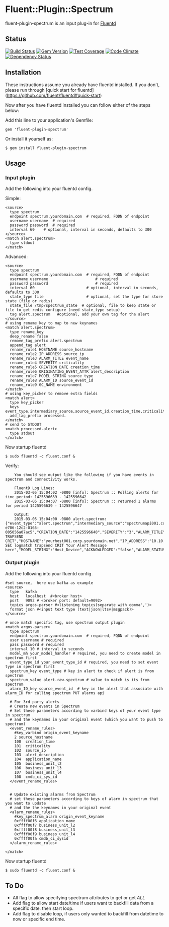 # Fluent::Plugin::Spectrum

fluent-plugin-spectrum is an input plug-in for [Fluentd](http://fluentd.org)

## Status
[![Build Status](https://travis-ci.org/Bigel0w/fluent-plugin-spectrum.png?branch=master)](https://travis-ci.org/Bigel0w/fluent-plugin-spectrum)
[![Gem Version](https://badge.fury.io/rb/fluent-plugin-spectrum.png)](http://badge.fury.io/rb/fluent-plugin-spectrum)
[![Test Coverage](https://codeclimate.com/github/Bigel0w/fluent-plugin-spectrum/badges/coverage.svg)](https://codeclimate.com/github/Bigel0w/fluent-plugin-spectrum)
[![Code Climate](https://codeclimate.com/github/Bigel0w/fluent-plugin-spectrum/badges/gpa.svg)](https://codeclimate.com/github/Bigel0w/fluent-plugin-spectrum)
[![Dependency Status](https://gemnasium.com/Bigel0w/fluent-plugin-spectrum.svg)](https://gemnasium.com/Bigel0w/fluent-plugin-spectrum)

## Installation

These instructions assume you already have fluentd installed. 
If you don't, please run through [quick start for fluentd] (https://github.com/fluent/fluentd#quick-start)

Now after you have fluentd installed you can follow either of the steps below:

Add this line to your application's Gemfile:

    gem 'fluent-plugin-spectrum'

Or install it yourself as:

    $ gem install fluent-plugin-spectrum

## Usage

### Input plugin

Add the following into your fluentd config.

Simple:

    <source>
      type spectrum
      endpoint spectrum.yourdomain.com 	# required, FQDN of endpoint
      username username  # required
      password password  # required
      interval 60    # optional, interval in seconds, defaults to 300
    </source>
    <match alert.spectrum>
      type stdout
    </match>

Advanced:

    <source>
      type spectrum
      endpoint spectrum.yourdomain.com 	# required, FQDN of endpoint
      username username                     # required
      password password                     # required
      interval 60                       # optional, interval in seconds, defaults to 300
      state_type file                   # optional, set the type for store state (file or redis)
      state_file /tmp/spectrum_state  # optional, file to keep state or file to get redis configure (need state_type setup)
      tag alert.spectrum   #optional, add your own tag for tha alert  
    </source>
    # using rename_key to map to new keynames
    <match alert.spectrum>
      type rename_key
      deep_rename false
      remove_tag_prefix alert.spectrum
      append_tag alert
      rename_rule1 HOSTNAME source_hostname
      rename_rule2 IP_ADDRESS source_ip
      rename_rule3 ALARM_TITLE event_name
      rename_rule4 SEVERITY criticality
      rename_rule5 CREATION_DATE creation_time
      rename_rule6 ORIGINATING_EVENT_ATTR alert_description
      rename_rule7 MODEL_STRING source_type
      rename_rule8 ALARM_ID source_event_id
      rename_rule9 GC_NAME environment
    </match>
    # using key_picker to remove extra fields
    <match alert>
      type key_picker
      keys event_type,intermediary_source,source_event_id,creation_time,criticality,event_name,source_hostname,source_ip,alert_description,source_type,environment
      add_tag_prefix processed.
    </match>
    # send to STDOUT
    <match processed.alert>
      type stdout
    </match>

Now startup fluentd

    $ sudo fluentd -c fluent.conf &

Verify:

		You should see output like the following if you have events in spectrum and connectivity works.

		FluentD Log Lines:
		2015-03-05 15:04:02 -0800 [info]: Spectrum :: Polling alerts for time period: 1425596639 - 1425596642
		2015-03-05 15:04:07 -0800 [info]: Spectrum :: returned 1 alarms for period 1425596639 - 1425596647

		Output:
		2015-03-05 15:04:00 -0800 alert.spectrum: {"event_type":"alert.spectrum","intermediary_source":"spectrumapi001.corp.yourdomain.net","ALARM_ID":"54f8e0e0-e706-12c2-0165-005056a07ac5","CREATION_DATE":"1425596640","SEVERITY":"3","ALARM_TITLE":"LOGMATCH TRAPSEND CRIT","HOSTNAME":"yourhost001.corp.yourdomain.net","IP_ADDRESS":"10.10.0.14","ORIGINATING_EVENT_ATTR":"A SEC logmatch trapsend CRIT Your Alert Message here","MODEL_STRING":"Host_Device","ACKNOWLEDGED":"false","ALARM_STATUS":"","OCCURRENCES":"1","TROUBLE_SHOOTER":"","USER_CLEARABLE":"true","TROUBLE_TICKET_ID":"","PERSISTENT":"true","GC_NAME":"Your_Global_Collection"}


### Output plugin

Add the following into your fluentd config.

```
#set source,  here use kafka as example
<source>
  type   kafka
  host   localhost  #<broker host>
  port   9092 # <broker port: default=9092>
  topics argos-parser #<listening topics(separate with comma',')>
  format json #<input text type (text|json|ltsv|msgpack)>
</source>

# once match specific tag, use spectrum output plugin
<match argos-parser>
  type spectrum
  endpoint spectrum.yourdomain.com  # required, FQDN of endpoint 
  user username # required
  pass password # required
  interval 10 # interval in seconds
  model_mh your_model_handler # required, you need to create model in spectrum first
  event_type_id your_event_type_id # required, you need to set event type in spectrum first 
  spectrum_key event_type # key in alert to check if alert is from spectrum
  spectrum_value alert.raw.spectrum # value to match is its from spectrum
  alarm_ID_key source_event_id  # key in the alert that associate with alarm_ID for calling spectrum PUT alarms api 
  
  # For 3rd party alerts
  # Create new events in Spectrum
  # Set these parameters according to varbind keys of your event type in spectrum 
  # and the keynames in your original event (which you want to push to spectrum)
  <event_rename_rules>
    #key_varbind origin_event_keyname 
    2 source_hostname
    100  creation_time 
    101  criticality
    102  source_ip 
    103  alert_description   
    104  application_name  
    105  business_unit_l2  
    106  business_unit_l3  
    107  business_unit_l4  
    108  cmdb_ci_sys_id
  </event_rename_rules>  


  # Update existing alarms from Spectrum
  # set these parameters according to keys of alarm in spectrum that you want to update
  # and the the keynames in your original event 
  <alarm_rename_rules>
    #key_spectrum_alarm origin_event_keyname 
    0xffff00f6 application_name 
    0xffff00f7 business_unit_l2
    0xffff00f8 business_unit_l3
    0xffff00f9 business_unit_l4
    0xffff00fa cmdb_ci_sysid
  </alarm_rename_rules>

</match>
```

Now startup fluentd

    $ sudo fluentd -c fluent.conf &


## To Do
* All flag to allow specifying spectrum attributes to get or get _ALL_
* Add flag to allow start date/time if users want to backfill data from a specific date. then start loop. 
* Add flag to disable loop, if users only wanted to backfill from datetime to now or specific end time. 